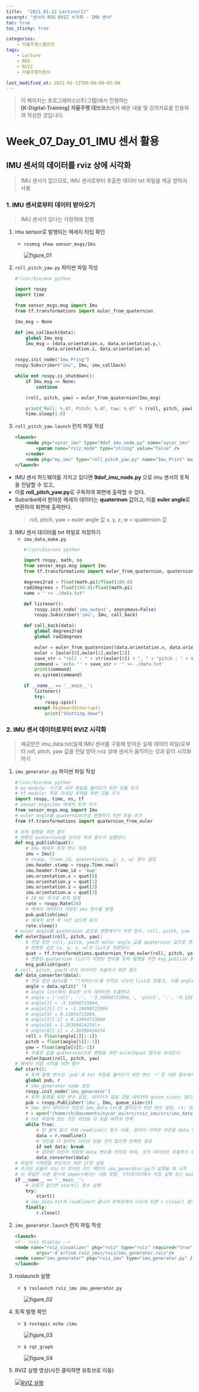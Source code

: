 ```yaml
---
title:  "2021.01.12 Lecture(1)"
excerpt: "센서의 ROS RVIZ 시각화 - IMU 센서"
toc: true
toc_sticky: true

categories:
    - 자율주행스쿨강의
tags:
    - Lecture
    - ROS
    - RVIZ
    - 자율주행자동차

last_modified_at: 2021-01-12T08:06:00-05:00
---
```


>이 페이지는 프로그래머스((주)그렙)에서 진행하는\
**[K-Digital-Training] 자율주행 데브코스**에서 배운 내용 및 강의자료를 인용하여 작성한 것입니다.

# Week_07_Day_01_IMU 센서 활용
## IMU 센서의 데이터를 rviz 상에 시각화

>IMU 센서가 없으므로, IMU 센서로부터 추출한 데이터 txt 파일을 제공 받아서 사용

### 1. IMU 센서로부터 데이터 받아오기
> IMU 센서가 있다는 가정하에 진행

1. imu sensor로 발행되는 메세지 타입 확인
    - `rosmsg show sensor_msgs/Imu`

        ![figure_01](/assets/images/lecture/week07_imgs/02/figure_01.png)

2. `roll_pitch_yaw.py` 파이썬 파일 작성
    ```python
    #!/usr/bin/env python

    import rospy
    import time

    from sensor_msgs.msg import Imu
    from tf.transformations import euler_from_quaternion

    Imu_msg = None

    def imu_callback(data):
        global Imu_msg
        Imu_msg = [data.orientation.x, data.orientation.y,\
                data.orientation.z, data.orientation.w]

    rospy.init_node("Imu_Pring")
    rospy.Subscriber("imu", Imu, imu_callback)

    while not rospy.is_shutdown():
        if Imu_msg == None:
            continue

        (roll, pitch, yaw) = euler_from_quaternion(Imu_msg)

        print('Roll: %.4f, Pitch: %.4f, Yaw: %.4f' % (roll, pitch, yaw))
        time.sleep(1.0)
    ```
3. `roll_pitch_yaw.launch` 런치 파일 작성
    ```xml
    <launch>
        <node pkg="xycar_imu" type="9dof_imu_node.py" name="xycar_imu" output="screen" >
            <param name="rviz_mode" type="string" value="false" />
        </node>
        <node pkg="my_imu" type="roll_pitch_yaw.py" name="Imu_Print" output="screen" />
    </launch>
    ```

- IMU 센서 하드웨어를 가지고 있다면 **9dof_imu_node.py** 으로 imu 센서의 토픽을 전달할 수 있고,
- 이를 **roll_pitch_yaw.py**로 구독하여 화면에 출력할 수 있다.
- Subsribe에서 받아온 메세지 데이터는 **quaterinon** 값이고, 이를 **euler angle**로 변환하여 화면에 출력한다.
    >roll, pitch, yaw = euler angle 값
    >x, y, z, w = quaternion 값

3. IMU 센서 데이터를 txt 파일로 저장하기
   - `imu_data_make.py`
       ```python
       #!/usr/bin/env python

       import rospy, math, os
       from sensor_msgs.msg import Imu
       from tf.transformations import euler_from_quaternion, quaternion_from_euler

       degrees2rad = float(math.pi)/float(180.0)
       rad2degrees = float(180.0)/float(math.pi)
       name = " >> ./data.txt"

       def listener():
           rospy.init_node('imu_output', anonymous=False)
           rospy.Subscriber('imu', Imu, call_back)

       def call_back(data):
           global degrees2rad
           global rad2degrees

           euler = euler_from_quaternion((data.orientation.x, data.orientation.y, data.orientation.z, data.orientation.w))
           euler = [euler[0],euler[1],euler[2]] 
           save_str = "roll : " + str(euler[0]) + ", " + "pitch : " + str(euler[1]) + ", " + "yaw : " + str(euler[2])
           command = 'echo "' + save_str + '" >> ./data.txt'
           print(command)
           os.system(command)

       if __name__ == '__main__':
           listener()
           try:
               rospy.spin()
           except KeyboardInterrupt:
               print("Shutting down")    
       ```

### 2. IMU 센서 데이터로부터 RVIZ 시각화

>제공받은 imu_data.txt(실제 IMU 센서를 구동해 받아온 실제 데이터 파일)로부터
>roll, pitch, yaw 값을 전달 받아 rviz 상에 센서가 움직이는 것과 같이 시각화 하기

1. `imu_generator.py` 파이썬 파일 작성
    ```python
    #!/usr/bin/env python
    # os module: 시스템 내의 파일을 불러오기 위한 모듈 추가
    # tf module: 좌표 프레임 추적을 위한 모듈 추가
    import rospy, time, os, tf
    # sensor_msgs/Imu 메세지 토픽 추가
    from sensor_msgs.msg import Imu
    # euler angle을 quaternion으로 변환하기 위한 모듈 추가
    from tf.transformations import quaternion_from_euler

    # 토픽 발행을 위한 함수
    # 변환된 quaternion을 인자로 하여 함수가 실행된다.
    def msg_publish(quat):
        # Imu 메세지 토픽 변수 지정
        imu = Imu()
        # stamp, frame_id, quaternion(x, y, z, w) 변수 설정
        imu.header.stamp = rospy.Time.now()
        imu.header.frame_id = 'map'
        imu.orientation.x = quat[0]
        imu.orientation.y = quat[1]
        imu.orientation.z = quat[2]
        imu.orientation.w = quat[3]
        # 20 Hz 주기로 토픽 발행
        rate = rospy.Rate(20)
        # 메세지 데이터가 저장된 imu 변수를 발행
        pub.publish(imu)
        # 메세지 보낸 후 시간 남으면 휴식
        rate.sleep()
    # euler angle을 quaternion 값으로 변환해주기 위한 함수, roll, pitch, yaw 3개의 변수를 인자로 설정
    def euler2quat(roll, pitch, yaw):
        # 전달 받은 roll, pitch, yaw의 euler angle 값을 quaternion 값으로 변환하며, 이를 quat 변수에 저장한다.
        # 변환된 값은 [x, y, z, w]의 list로 저장된다.
        quat = tf.transformations.quaternion_from_euler(roll, pitch, yaw)
        # 변환된 quaternion list가 저장된 변수를 토픽 발행을 위한 msg_publish 함수로 보낸다.
        msg_publish(quat)
    # roll, pitch, yaw의 숫자 데이터만 추출하기 위한 함수
    def data_converter(data):
        # 전달 받은 data를 " "(띄어쓰기)를 단위로 나누어 list로 만들고, 이를 angle 변수에 저장한다.
        angle = data.split(" ")
        # angle list에서 필요한 숫자 데이터만 추출한다.
        # angle = ['roll', ':', '-3.19890723094,', 'pitch', ':', '0.13894723984,', 'yaw', ':', '2.28390424234\n']
        # angle[2] = -3.19890723094,
        # angle[2][-1] = -3.19890723094
        # angle[5] = 0.13894723984,
        # angle[5][-1] = 0.13894723984
        # angle[8] = 2.28390424234\n
        # angle[8][-1] = 2.28390424234
        roll = float(angle[2][:-1])
        pitch = float(angle[5][:-1])
        yaw = float(angle[8][:-1])
        # 추출한 값을 quaternion으로 변환을 위한 euler2quat 함수로 보내준다.
        euler2quat(roll, pitch, yaw)
    # 메세지 처음 시작을 위한 함수
    def start():
        # 토픽 발행 변수인 'pub'과 txt 파일을 불러오기 위한 변수 'r'은 다른 함수에서도 사용해야되기 때문에 global 변수로 설정
        global pub, r
        # imu_generator node 생성
        rospy.init_node('imu_generator')
        # 토픽 발행을 위한 변수 설정, 데이터가 밀릴 것을 대비하여 queue_size는 10으로 설정한다.
        pub = rospy.Publisher('imu', Imu, queue_size=10)
        # imu 센서 데이터가 저장된 imu_data.txt를 불러오기 위한 변수 설정, rt: 읽기 모드 + 텍스트 모드
        r = open("/home/ch/Documents/xycar_ws/src/rviz_imu/src/imu_data.txt", "rt")
        # txt 파일에 있는 모든 라인을 다 읽을 때까지 반복
        while True:
            # 한 줄씩 읽기 위해 readline() 함수 사용, 읽어서 가져온 라인을 data 변수에 저장
            data = r.readline()
            # 라인을 다 읽어서 더이상 읽을 것이 없으면 반복문 종료
            if not data: break
            # 읽어온 라인이 저장된 data 변수를 인자로 하여, 숫자 데이터만 추출하기 위한 data_converter 함수로 보낸다.
            data_converter(data)
    # 파일의 시작점을 판단하기 위한 if문 설정
    # 추가된 모듈이 아닌 이 파이썬 코드 메인인 imu_generator.py가 실행될 때 시작
    # 이 파일은 다른 함수에 import해서는 사용 못함, 인터프리터에서 직접 실행 또는 main으로만 사용해야함
    if __name__ == "__main__":
        # 오류가 없으면 start() 함수 실행
        try:
            start()
        # imu_data.txt의 readline이 끝나서 반복문에서 나오게 되면 r.close() 함수로 읽기 종료
        finally:
            r.close()
    ```
2. `imu_generator.launch` 런치 파일 작성
    ```xml
    <launch>
    <!-- rviz display -->
    <node name="rviz_visualizer" pkg="rviz" type="rviz" required="true" 
            args="-d $(find rviz_imu)/rviz/imu_generator.rviz"/>
    <node name="imu_generator" pkg="rviz_imu" type="imu_generator.py" />
    </launch>
    ```

3. roslaunch 실행
    - `$ roslaunch rviz_imu imu_generator.py`

        ![figure_02](/assets/images/lecture/week07_imgs/02/figure_02.png)

4. 토픽 발행 확인
    - `$ rostopic echo /imu`

        ![figure_03](/assets/images/lecture/week07_imgs/02/figure_03.png)

    - `$ rqt_graph`

        ![figure_04](/assets/images/lecture/week07_imgs/02/figure_04.png)

5. RVIZ 실행 영상(사진 클릭하면 유튜브로 이동)

    [![RVIZ 실행](https://img.youtube.com/vi/6GLmFY4Hfbg/0.jpg)](https://youtu.be/6GLmFY4Hfbg)
